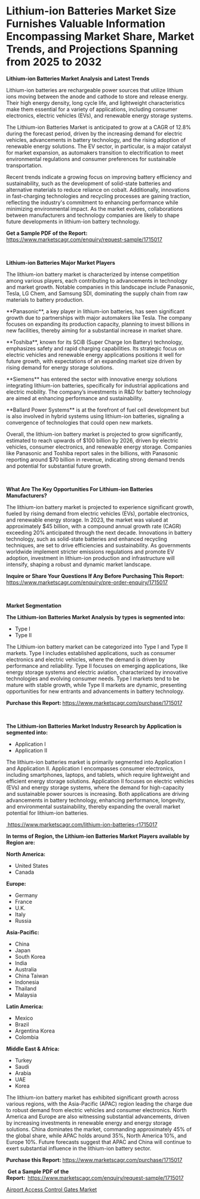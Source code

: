 <p><h1>Lithium-ion Batteries Market Size Furnishes Valuable Information Encompassing Market Share, Market Trends, and Projections Spanning from 2025 to 2032</h1></p><p><strong>Lithium-ion Batteries Market Analysis and Latest Trends</strong></p>
<p><p>Lithium-ion batteries are rechargeable power sources that utilize lithium ions moving between the anode and cathode to store and release energy. Their high energy density, long cycle life, and lightweight characteristics make them essential for a variety of applications, including consumer electronics, electric vehicles (EVs), and renewable energy storage systems.</p><p>The Lithium-ion Batteries Market is anticipated to grow at a CAGR of 12.8% during the forecast period, driven by the increasing demand for electric vehicles, advancements in battery technology, and the rising adoption of renewable energy solutions. The EV sector, in particular, is a major catalyst for market expansion, as automakers transition to electrification to meet environmental regulations and consumer preferences for sustainable transportation.</p><p>Recent trends indicate a growing focus on improving battery efficiency and sustainability, such as the development of solid-state batteries and alternative materials to reduce reliance on cobalt. Additionally, innovations in fast-charging technologies and recycling processes are gaining traction, reflecting the industry's commitment to enhancing performance while minimizing environmental impact. As the market evolves, collaborations between manufacturers and technology companies are likely to shape future developments in lithium-ion battery technology.</p></p>
<p><strong>Get a Sample PDF of the Report:&nbsp;</strong> <a href="https://www.marketscagr.com/enquiry/request-sample/1715017?utm_campaign=3562&utm_medium=2&utm_source=Github&utm_content=ia&utm_term=28032025&utm_id=lithium-ion-batteries">https://www.marketscagr.com/enquiry/request-sample/1715017</a></p>
<p>&nbsp;</p>
<p><strong>Lithium-ion Batteries Major Market Players</strong></p>
<p><p>The lithium-ion battery market is characterized by intense competition among various players, each contributing to advancements in technology and market growth. Notable companies in this landscape include Panasonic, Tesla, LG Chem, and Samsung SDI, dominating the supply chain from raw materials to battery production.</p><p>**Panasonic**, a key player in lithium-ion batteries, has seen significant growth due to partnerships with major automakers like Tesla. The company focuses on expanding its production capacity, planning to invest billions in new facilities, thereby aiming for a substantial increase in market share.</p><p>**Toshiba**, known for its SCiB (Super Charge Ion Battery) technology, emphasizes safety and rapid charging capabilities. Its strategic focus on electric vehicles and renewable energy applications positions it well for future growth, with expectations of an expanding market size driven by rising demand for energy storage solutions.</p><p>**Siemens** has entered the sector with innovative energy solutions integrating lithium-ion batteries, specifically for industrial applications and electric mobility. The company’s investments in R&D for battery technology are aimed at enhancing performance and sustainability.</p><p>**Ballard Power Systems** is at the forefront of fuel cell development but is also involved in hybrid systems using lithium-ion batteries, signaling a convergence of technologies that could open new markets.</p><p>Overall, the lithium-ion battery market is projected to grow significantly, estimated to reach upwards of $100 billion by 2026, driven by electric vehicles, consumer electronics, and renewable energy storage. Companies like Panasonic and Toshiba report sales in the billions, with Panasonic reporting around $70 billion in revenue, indicating strong demand trends and potential for substantial future growth.</p></p>
<p>&nbsp;</p>
<p><strong>What Are The Key Opportunities For Lithium-ion Batteries Manufacturers?</strong></p>
<p><p>The lithium-ion battery market is projected to experience significant growth, fueled by rising demand from electric vehicles (EVs), portable electronics, and renewable energy storage. In 2023, the market was valued at approximately $45 billion, with a compound annual growth rate (CAGR) exceeding 20% anticipated through the next decade. Innovations in battery technology, such as solid-state batteries and enhanced recycling techniques, are set to drive efficiencies and sustainability. As governments worldwide implement stricter emissions regulations and promote EV adoption, investment in lithium-ion production and infrastructure will intensify, shaping a robust and dynamic market landscape.</p></p>
<p><strong>Inquire or Share Your Questions If Any Before Purchasing This Report:</strong> <a href="https://www.marketscagr.com/enquiry/pre-order-enquiry/1715017?utm_campaign=3562&utm_medium=2&utm_source=Github&utm_content=ia&utm_term=28032025&utm_id=lithium-ion-batteries">https://www.marketscagr.com/enquiry/pre-order-enquiry/1715017</a></p>
<p>&nbsp;</p>
<p><strong>Market Segmentation</strong></p>
<p><strong>The Lithium-ion Batteries Market Analysis by types is segmented into:</strong></p>
<p><ul><li>Type I</li><li>Type II</li></ul></p>
<p><p>The Lithium-ion battery market can be categorized into Type I and Type II markets. Type I includes established applications, such as consumer electronics and electric vehicles, where the demand is driven by performance and reliability. Type II focuses on emerging applications, like energy storage systems and electric aviation, characterized by innovative technologies and evolving consumer needs. Type I markets tend to be mature with stable growth, while Type II markets are dynamic, presenting opportunities for new entrants and advancements in battery technology.</p></p>
<p><strong>Purchase this Report:&nbsp;</strong><a href="https://www.marketscagr.com/purchase/1715017?utm_campaign=3562&utm_medium=2&utm_source=Github&utm_content=ia&utm_term=28032025&utm_id=lithium-ion-batteries">https://www.marketscagr.com/purchase/1715017</a></p>
<p>&nbsp;</p>
<p><strong>The Lithium-ion Batteries Market Industry Research by Application is segmented into:</strong></p>
<p><ul><li>Application I</li><li>Application II</li></ul></p>
<p><p>The lithium-ion batteries market is primarily segmented into Application I and Application II. Application I encompasses consumer electronics, including smartphones, laptops, and tablets, which require lightweight and efficient energy storage solutions. Application II focuses on electric vehicles (EVs) and energy storage systems, where the demand for high-capacity and sustainable power sources is increasing. Both applications are driving advancements in battery technology, enhancing performance, longevity, and environmental sustainability, thereby expanding the overall market potential for lithium-ion batteries.</p></p>
<p><a href="https://www.marketscagr.com/lithium-ion-batteries-r1715017?utm_campaign=3562&utm_medium=2&utm_source=Github&utm_content=ia&utm_term=28032025&utm_id=lithium-ion-batteries">&nbsp;https://www.marketscagr.com/lithium-ion-batteries-r1715017</a></p>
<p><strong>In terms of Region, the Lithium-ion Batteries Market Players available by Region are:</strong></p>
<p>
    <p> <strong> North America: </strong>
        <ul>
            <li>United States</li>
            <li>Canada</li>
        </ul>
        </p> 
    <p> <strong> Europe: </strong>
        <ul>
            <li>Germany</li>
            <li>France</li>
            <li>U.K.</li>
            <li>Italy</li>
            <li>Russia</li>
        </ul>
        </p> 
    <p> <strong> Asia-Pacific: </strong>
        <ul>
            <li>China</li>
            <li>Japan</li>
            <li>South Korea</li>
            <li>India</li>
            <li>Australia</li>
            <li>China Taiwan</li>
            <li>Indonesia</li>
            <li>Thailand</li>
            <li>Malaysia</li>
        </ul>
        </p> 
    <p> <strong> Latin America: </strong>
        <ul>
            <li>Mexico</li>
            <li>Brazil</li>
            <li>Argentina Korea</li>
            <li>Colombia</li>
        </ul>
        </p> 
    <p> <strong> Middle East & Africa: </strong>
        <ul>
            <li>Turkey</li>
            <li>Saudi</li>
            <li>Arabia</li>
            <li>UAE</li>
            <li>Korea</li>
        </ul>
    </p>
    </p>
<p><p>The lithium-ion battery market has exhibited significant growth across various regions, with the Asia-Pacific (APAC) region leading the charge due to robust demand from electric vehicles and consumer electronics. North America and Europe are also witnessing substantial advancements, driven by increasing investments in renewable energy and energy storage solutions. China dominates the market, commanding approximately 45% of the global share, while APAC holds around 35%, North America 10%, and Europe 10%. Future forecasts suggest that APAC and China will continue to exert substantial influence in the lithium-ion battery sector.</p></p>
<p><strong>Purchase this Report: </strong><a href="https://www.marketscagr.com/purchase/1715017?utm_campaign=3562&utm_medium=2&utm_source=Github&utm_content=ia&utm_term=28032025&utm_id=lithium-ion-batteries">https://www.marketscagr.com/purchase/1715017</a></p>
<p>&nbsp;<strong>Get a Sample PDF of the Report:&nbsp;&nbsp;</strong><a href="https://www.marketscagr.com/enquiry/request-sample/1715017?utm_campaign=3562&utm_medium=2&utm_source=Github&utm_content=ia&utm_term=28032025&utm_id=lithium-ion-batteries">https://www.marketscagr.com/enquiry/request-sample/1715017</a></p>
<p><strong></strong></p>
<p><p><a href="https://github.com/naulasulakr0/Market-Research-Report-List-1/blob/main/airport-access-control-gates-market.md?utm_campaign=3562&utm_medium=2&utm_source=Github&utm_content=ia&utm_term=28032025&utm_id=lithium-ion-batteries">Airport Access Control Gates Market</a></p></p>